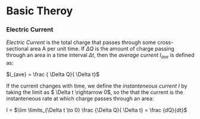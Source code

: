 # Basic Theroy

### Electric Current
*Electric Current* is the total charge that passes through some cross-sectional area A per unit time.
If $\Delta Q$ is the amount of charge passing through an area in a time interval $\Delta t$, then the *average current* $I_{ave}$ is defined as: 

$I_{ave} = \frac { \Delta Q}{ \Delta t}$

If the current changes with time, we define the *instanteneous current I* by taking the limit as $ \Delta t \rightarrow 0$, so the that the current is the instanteneous rate at which charge passes through an area:


I = $\lim \limits_{\Delta t \to 0} \frac {\Delta Q}{ \Delta t} = \frac {dQ}{dt}$
